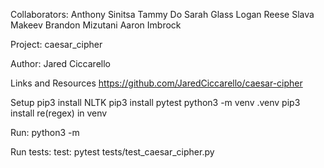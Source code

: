 Collaborators:
Anthony Sinitsa
Tammy Do
Sarah Glass
Logan Reese
Slava Makeev
Brandon Mizutani
Aaron Imbrock

Project: caesar_cipher

Author: Jared Ciccarello

Links and Resources
https://github.com/JaredCiccarello/caesar-cipher


Setup
pip3 install NLTK
pip3 install pytest
python3 -m venv .venv
pip3 install re(regex) in venv

Run:
python3 -m 

Run tests:
test: pytest tests/test_caesar_cipher.py  